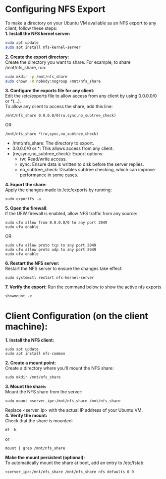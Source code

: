 # Configuring NFS Export
To make a directory on your Ubuntu VM available as an NFS export to any client, follow these steps:  
**1\. Install the NFS kernel server:**

```bash
sudo apt update
sudo apt install nfs-kernel-server
```

**2\. Create the export directory:**  
Create the directory you want to share. For example, to share /mnt/nfs_share, run:

```bash
sudo mkdir -p /mnt/nfs_share  
sudo chown -R nobody:nogroup /mnt/nfs_share
```

**3\. Configure the exports file for any client:**  
Edit the /etc/exports file to allow access from any client by using 0.0.0.0/0 or \*(...).  
To allow any client to access the share, add this line:

```
/mnt/nfs_share 0.0.0.0/0(rw,sync,no_subtree_check)
```

OR

```
/mnt/nfs_share *(rw,sync,no_subtree_check)
```

- /mnt/nfs_share: The directory to export.
- 0.0.0.0/0 or \*: This allows access from any client.
- (rw,sync,no_subtree_check): Export options:
    - rw: Read/write access.
    - sync: Ensure data is written to disk before the server replies.
    - no_subtree_check: Disables subtree checking, which can improve performance in some cases.

**4\. Export the share:**  
Apply the changes made to /etc/exports by running:

```
sudo exportfs -a
```

**5\. Open the firewall:**  
If the UFW firewall is enabled, allow NFS traffic from any source:

```
sudo ufw allow from 0.0.0.0/0 to any port 2049  
sudo ufw enable
```

OR

```
sudo ufw allow proto tcp to any port 2049  
sudo ufw allow proto udp to any port 2049  
sudo ufw enable
```

**6\. Restart the NFS server:**  
Restart the NFS server to ensure the changes take effect:

```
sudo systemctl restart nfs-kernel-server
```

**7\. Verify the export:**
Run the command below to show the active nfs exports

```
showmount -e
```

# Client Configuration (on the client machine):
**1\. Install the NFS client:**

```
sudo apt update  
sudo apt install nfs-common
```

**2\. Create a mount point:**  
Create a directory where you'll mount the NFS share:

```
sudo mkdir /mnt/nfs_share
```

**3\. Mount the share:**  
Mount the NFS share from the server:

```
sudo mount <server_ip>:/mnt/nfs_share /mnt/nfs_share
```

Replace &lt;server_ip&gt; with the actual IP address of your Ubuntu VM.  
**4\. Verify the mount:**  
Check that the share is mounted:

```
df -h
```

or

```
mount | grep /mnt/nfs_share
```

**Make the mount persistent (optional):**  
To automatically mount the share at boot, add an entry to /etc/fstab:

```
<server_ip>:/mnt/nfs_share /mnt/nfs_share nfs defaults 0 0
```
